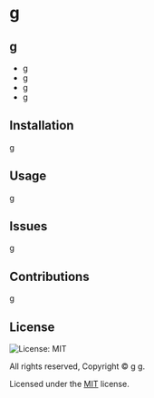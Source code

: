 
  # g

  ## g

  - g
  - g
  - g
  - g

  
  
  ## Installation
  g

  ## Usage
  g

  ## Issues
  g

  ## Contributions
  g

  ## License

  ![License: MIT](https://img.shields.io/badge/License-MIT-yellow.svg)

  All rights reserved, Copyright © g g.

  Licensed under the [MIT](https://opensource.org/licenses/MIT) license.
